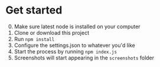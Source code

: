 # Get started

0. Make sure latest node is installed on your computer
1. Clone or download this project
2. Run `npm install`
3. Configure the settings.json to whatever you'd like
4. Start the process by running `npm index.js`
5. Screenshots will start appearing in the `screenshots` folder